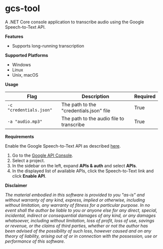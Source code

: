 # gcs-tool
A .NET Core console application to transcribe audio using the Google Speech-to-Text API.

**Features**
- Supports long-running transcription

**Supported Platforms**
- Windows
- Linux
- Unix, macOS

**Usage**

|Flag|Description|Required|
|---|---|---|
|`-c "credentials.json"`|The path to the "credentials.json" file|True|
|`-a "audio.mp3"`|The path to the audio file to transcribe|True|

**Requirements**

Enable the Google Speech-to-Text API as described [here](https://cloud.google.com/speech-to-text/docs).

1. Go to the [Google API Console](https://console.developers.google.com/).
2. Select a project.
3. In the sidebar on the left, expand **APIs & auth** and select **APIs**.
4. In the displayed list of available APIs, click the Speech-to-Text link and click **Enable API**.


**Disclaimer**

*The material embodied in this software is provided to you "as-is" and without warranty of any kind, express, implied or otherwise, including without limitation, any warranty of fitness for a particular purpose. In no event shall the author be liable to you or anyone else for any direct, special, incidental, indirect or consequential damages of any kind, or any damages whatsoever, including without limitation, loss of profit, loss of use, savings or revenue, or the claims of third parties, whether or not the author has been advised of the possibility of such loss, however caused and on any theory of liability, arising out of or in connection with the possession, use or performance of this software.*
